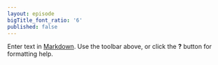 ```yaml
---
layout: episode
bigTitle_font_ratio: '6'
published: false
---
```

Enter text in [Markdown](http://daringfireball.net/projects/markdown/). Use the toolbar above, or click the **?** button for formatting help.
